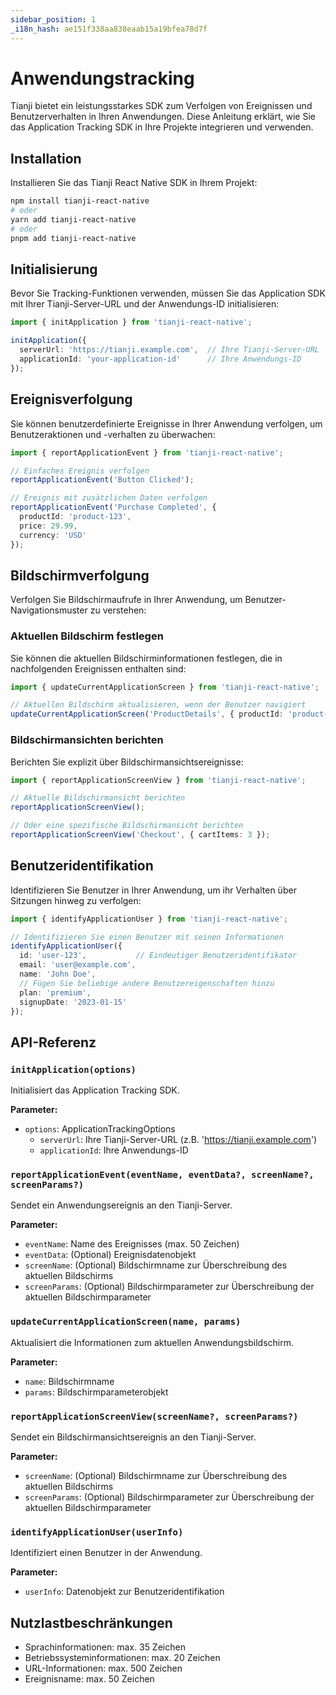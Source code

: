 ```yaml
---
sidebar_position: 1
_i18n_hash: ae151f338aa838eaab15a19bfea78d7f
---
```

# Anwendungstracking

Tianji bietet ein leistungsstarkes SDK zum Verfolgen von Ereignissen und Benutzerverhalten in Ihren Anwendungen. Diese Anleitung erklärt, wie Sie das Application Tracking SDK in Ihre Projekte integrieren und verwenden.

## Installation

Installieren Sie das Tianji React Native SDK in Ihrem Projekt:

```bash
npm install tianji-react-native
# oder
yarn add tianji-react-native
# oder
pnpm add tianji-react-native
```

## Initialisierung

Bevor Sie Tracking-Funktionen verwenden, müssen Sie das Application SDK mit Ihrer Tianji-Server-URL und der Anwendungs-ID initialisieren:

```ts
import { initApplication } from 'tianji-react-native';

initApplication({
  serverUrl: 'https://tianji.example.com',  // Ihre Tianji-Server-URL
  applicationId: 'your-application-id'      // Ihre Anwendungs-ID
});
```

## Ereignisverfolgung

Sie können benutzerdefinierte Ereignisse in Ihrer Anwendung verfolgen, um Benutzeraktionen und -verhalten zu überwachen:

```ts
import { reportApplicationEvent } from 'tianji-react-native';

// Einfaches Ereignis verfolgen
reportApplicationEvent('Button Clicked');

// Ereignis mit zusätzlichen Daten verfolgen
reportApplicationEvent('Purchase Completed', {
  productId: 'product-123',
  price: 29.99,
  currency: 'USD'
});
```

## Bildschirmverfolgung

Verfolgen Sie Bildschirmaufrufe in Ihrer Anwendung, um Benutzer-Navigationsmuster zu verstehen:

### Aktuellen Bildschirm festlegen

Sie können die aktuellen Bildschirminformationen festlegen, die in nachfolgenden Ereignissen enthalten sind:

```ts
import { updateCurrentApplicationScreen } from 'tianji-react-native';

// Aktuellen Bildschirm aktualisieren, wenn der Benutzer navigiert
updateCurrentApplicationScreen('ProductDetails', { productId: 'product-123' });
```

### Bildschirmansichten berichten

Berichten Sie explizit über Bildschirmansichtsereignisse:

```ts
import { reportApplicationScreenView } from 'tianji-react-native';

// Aktuelle Bildschirmansicht berichten
reportApplicationScreenView();

// Oder eine spezifische Bildschirmansicht berichten
reportApplicationScreenView('Checkout', { cartItems: 3 });
```

## Benutzeridentifikation

Identifizieren Sie Benutzer in Ihrer Anwendung, um ihr Verhalten über Sitzungen hinweg zu verfolgen:

```ts
import { identifyApplicationUser } from 'tianji-react-native';

// Identifizieren Sie einen Benutzer mit seinen Informationen
identifyApplicationUser({
  id: 'user-123',           // Eindeutiger Benutzeridentifikator
  email: 'user@example.com',
  name: 'John Doe',
  // Fügen Sie beliebige andere Benutzereigenschaften hinzu
  plan: 'premium',
  signupDate: '2023-01-15'
});
```

## API-Referenz

### `initApplication(options)`

Initialisiert das Application Tracking SDK.

**Parameter:**

- `options`: ApplicationTrackingOptions
  - `serverUrl`: Ihre Tianji-Server-URL (z.B. 'https://tianji.example.com')
  - `applicationId`: Ihre Anwendungs-ID

### `reportApplicationEvent(eventName, eventData?, screenName?, screenParams?)`

Sendet ein Anwendungsereignis an den Tianji-Server.

**Parameter:**

- `eventName`: Name des Ereignisses (max. 50 Zeichen)
- `eventData`: (Optional) Ereignisdatenobjekt
- `screenName`: (Optional) Bildschirmname zur Überschreibung des aktuellen Bildschirms
- `screenParams`: (Optional) Bildschirmparameter zur Überschreibung der aktuellen Bildschirmparameter

### `updateCurrentApplicationScreen(name, params)`

Aktualisiert die Informationen zum aktuellen Anwendungsbildschirm.

**Parameter:**

- `name`: Bildschirmname
- `params`: Bildschirmparameterobjekt

### `reportApplicationScreenView(screenName?, screenParams?)`

Sendet ein Bildschirmansichtsereignis an den Tianji-Server.

**Parameter:**

- `screenName`: (Optional) Bildschirmname zur Überschreibung des aktuellen Bildschirms
- `screenParams`: (Optional) Bildschirmparameter zur Überschreibung der aktuellen Bildschirmparameter

### `identifyApplicationUser(userInfo)`

Identifiziert einen Benutzer in der Anwendung.

**Parameter:**

- `userInfo`: Datenobjekt zur Benutzeridentifikation

## Nutzlastbeschränkungen

- Sprachinformationen: max. 35 Zeichen
- Betriebssysteminformationen: max. 20 Zeichen
- URL-Informationen: max. 500 Zeichen
- Ereignisname: max. 50 Zeichen
